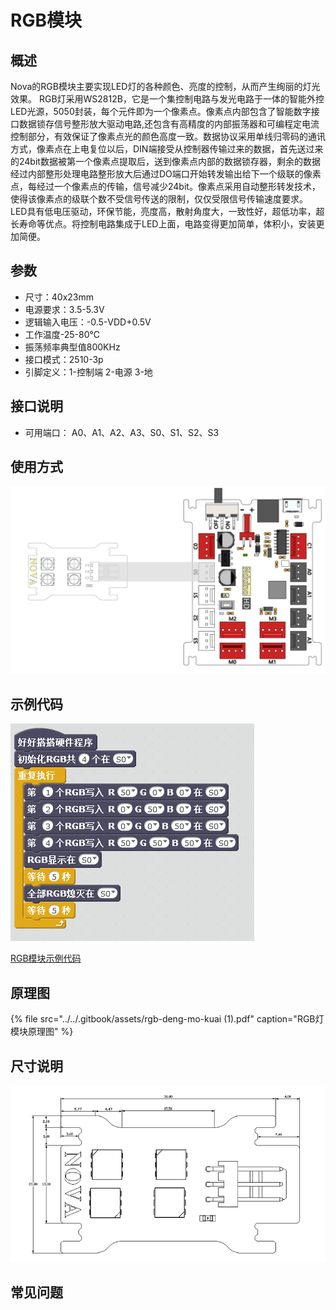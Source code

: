 # RGB模块

## 概述

Nova的RGB模块主要实现LED灯的各种颜色、亮度的控制，从而产生绚丽的灯光效果。 RGB灯采用WS2812B，它是一个集控制电路与发光电路于一体的智能外控LED光源，5050封装，每个元件即为一个像素点。像素点内部包含了智能数字接口数据锁存信号整形放大驱动电路,还包含有高精度的内部振荡器和可编程定电流控制部分，有效保证了像素点光的颜色高度一致。数据协议采用单线归零码的通讯方式，像素点在上电复位以后，DIN端接受从控制器传输过来的数据，首先送过来的24bit数据被第一个像素点提取后，送到像素点内部的数据锁存器，剩余的数据经过内部整形处理电路整形放大后通过DO端口开始转发输出给下一个级联的像素点，每经过一个像素点的传输，信号减少24bit。像素点采用自动整形转发技术，使得该像素点的级联个数不受信号传送的限制，仅仅受限信号传输速度要求。 LED具有低电压驱动，环保节能，亮度高，散射角度大，一致性好，超低功率，超长寿命等优点。将控制电路集成于LED上面，电路变得更加简单，体积小，安装更加简便。

## 参数

* 尺寸：40x23mm
* 电源要求：3.5-5.3V
* 逻辑输入电压：-0.5-VDD+0.5V
* 工作温度-25-80℃
* 振荡频率典型值800KHz
* 接口模式：2510-3p
* 引脚定义：1-控制端 2-电源 3-地

## 接口说明

* 可用端口： A0、A1、A2、A3、S0、S1、S2、S3

## 使用方式

![](../../.gitbook/assets/17.png)

## 示例代码

![](../../.gitbook/assets/18.png)

[RGB模块示例代码](http://www.haohaodada.com/show.php?id=947337)

## 原理图

{% file src="../../.gitbook/assets/rgb-deng-mo-kuai \(1\).pdf" caption="RGB灯模块原理图" %}

## 尺寸说明

![](../../.gitbook/assets/80.png)

## 常见问题

